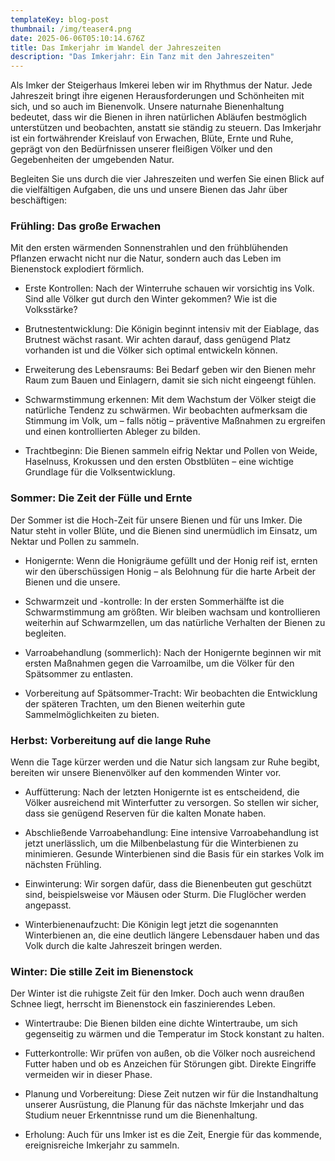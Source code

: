 ```yaml
---
templateKey: blog-post
thumbnail: /img/teaser4.png
date: 2025-06-06T05:10:14.676Z
title: Das Imkerjahr im Wandel der Jahreszeiten
description: "Das Imkerjahr: Ein Tanz mit den Jahreszeiten"
---
```


Als Imker der Steigerhaus Imkerei leben wir im Rhythmus der Natur. Jede Jahreszeit bringt ihre eigenen Herausforderungen und Schönheiten mit sich, und so auch im Bienenvolk. Unsere naturnahe Bienenhaltung bedeutet, dass wir die Bienen in ihren natürlichen Abläufen bestmöglich unterstützen und beobachten, anstatt sie ständig zu steuern. Das Imkerjahr ist ein fortwährender Kreislauf von Erwachen, Blüte, Ernte und Ruhe, geprägt von den Bedürfnissen unserer fleißigen Völker und den Gegebenheiten der umgebenden Natur.

Begleiten Sie uns durch die vier Jahreszeiten und werfen Sie einen Blick auf die vielfältigen Aufgaben, die uns und unsere Bienen das Jahr über beschäftigen:

### Frühling: Das große Erwachen
Mit den ersten wärmenden Sonnenstrahlen und den frühblühenden Pflanzen erwacht nicht nur die Natur, sondern auch das Leben im Bienenstock explodiert förmlich.

* Erste Kontrollen: Nach der Winterruhe schauen wir vorsichtig ins Volk. Sind alle Völker gut durch den Winter gekommen? Wie ist die Volksstärke?

* Brutnestentwicklung: Die Königin beginnt intensiv mit der Eiablage, das Brutnest wächst rasant. Wir achten darauf, dass genügend Platz vorhanden ist und die Völker sich optimal entwickeln können.

* Erweiterung des Lebensraums: Bei Bedarf geben wir den Bienen mehr Raum zum Bauen und Einlagern, damit sie sich nicht eingeengt fühlen.

* Schwarmstimmung erkennen: Mit dem Wachstum der Völker steigt die natürliche Tendenz zu schwärmen. Wir beobachten aufmerksam die Stimmung im Volk, um – falls nötig – präventive Maßnahmen zu ergreifen und einen kontrollierten Ableger zu bilden.

* Trachtbeginn: Die Bienen sammeln eifrig Nektar und Pollen von Weide, Haselnuss, Krokussen und den ersten Obstblüten – eine wichtige Grundlage für die Volksentwicklung.

### Sommer: Die Zeit der Fülle und Ernte
Der Sommer ist die Hoch-Zeit für unsere Bienen und für uns Imker. Die Natur steht in voller Blüte, und die Bienen sind unermüdlich im Einsatz, um Nektar und Pollen zu sammeln.

* Honigernte: Wenn die Honigräume gefüllt und der Honig reif ist, ernten wir den überschüssigen Honig – als Belohnung für die harte Arbeit der Bienen und die unsere.

* Schwarmzeit und -kontrolle: In der ersten Sommerhälfte ist die Schwarmstimmung am größten. Wir bleiben wachsam und kontrollieren weiterhin auf Schwarmzellen, um das natürliche Verhalten der Bienen zu begleiten.

* Varroabehandlung (sommerlich): Nach der Honigernte beginnen wir mit ersten Maßnahmen gegen die Varroamilbe, um die Völker für den Spätsommer zu entlasten.

* Vorbereitung auf Spätsommer-Tracht: Wir beobachten die Entwicklung der späteren Trachten, um den Bienen weiterhin gute Sammelmöglichkeiten zu bieten.

### Herbst: Vorbereitung auf die lange Ruhe
Wenn die Tage kürzer werden und die Natur sich langsam zur Ruhe begibt, bereiten wir unsere Bienenvölker auf den kommenden Winter vor.

* Auffütterung: Nach der letzten Honigernte ist es entscheidend, die Völker ausreichend mit Winterfutter zu versorgen. So stellen wir sicher, dass sie genügend Reserven für die kalten Monate haben.

* Abschließende Varroabehandlung: Eine intensive Varroabehandlung ist jetzt unerlässlich, um die Milbenbelastung für die Winterbienen zu minimieren. Gesunde Winterbienen sind die Basis für ein starkes Volk im nächsten Frühling.

* Einwinterung: Wir sorgen dafür, dass die Bienenbeuten gut geschützt sind, beispielsweise vor Mäusen oder Sturm. Die Fluglöcher werden angepasst.

* Winterbienenaufzucht: Die Königin legt jetzt die sogenannten Winterbienen an, die eine deutlich längere Lebensdauer haben und das Volk durch die kalte Jahreszeit bringen werden.

### Winter: Die stille Zeit im Bienenstock
Der Winter ist die ruhigste Zeit für den Imker. Doch auch wenn draußen Schnee liegt, herrscht im Bienenstock ein faszinierendes Leben.

* Wintertraube: Die Bienen bilden eine dichte Wintertraube, um sich gegenseitig zu wärmen und die Temperatur im Stock konstant zu halten.

* Futterkontrolle: Wir prüfen von außen, ob die Völker noch ausreichend Futter haben und ob es Anzeichen für Störungen gibt. Direkte Eingriffe vermeiden wir in dieser Phase.

* Planung und Vorbereitung: Diese Zeit nutzen wir für die Instandhaltung unserer Ausrüstung, die Planung für das nächste Imkerjahr und das Studium neuer Erkenntnisse rund um die Bienenhaltung.

* Erholung: Auch für uns Imker ist es die Zeit, Energie für das kommende, ereignisreiche Imkerjahr zu sammeln.